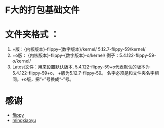 # F大的打包基础文件

# 文件夹格式 ：
1. +版：{内核版本}-flippy-{数字版本}/kernel/ 5.12.7-flippy-59/kernel/
2. +o版： {内核版本}-flippy-{数字版本}-o/kernel/ 例子：5.4.122-flippy-59-o/kernel/
3. Latest文件：用来设置默认版本. 5.4.122-flippy-59+o代表默认的版本为5.4.122-flippy-59+o， +版为5.12.7-flippy-59。 名字必须是和文件夹名字相同。+o版，把“+”号换成“-”号。


# 感谢
 
 * [flippy](https://github.com/unifreq/openwrt_packit)
 * [mingxiaoyu](https://github.com/mingxiaoyu/N1Openwrt)

